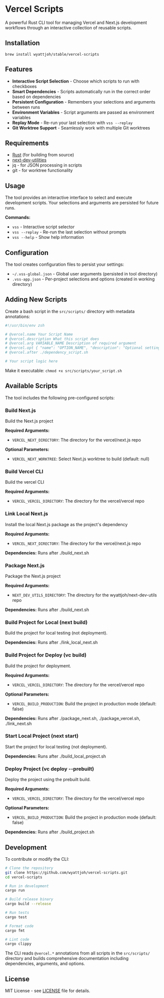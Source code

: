 # Vercel Scripts

A powerful Rust CLI tool for managing Vercel and Next.js development workflows through an interactive collection of reusable scripts.

## Installation

```shell
brew install wyattjoh/stable/vercel-scripts
```

## Features

- **Interactive Script Selection** - Choose which scripts to run with checkboxes
- **Smart Dependencies** - Scripts automatically run in the correct order based on dependencies
- **Persistent Configuration** - Remembers your selections and arguments between runs
- **Environment Variables** - Script arguments are passed as environment variables
- **Replay Mode** - Re-run your last selection with `vss --replay`
- **Git Worktree Support** - Seamlessly work with multiple Git worktrees

## Requirements

- [Rust](https://rustup.rs/) (for building from source)
- [next-dev-utilities](https://github.com/wyattjoh/next-dev-utils)
- jq - for JSON processing in scripts
- git - for worktree functionality

## Usage

The tool provides an interactive interface to select and execute development scripts. Your selections and arguments are persisted for future runs.

**Commands:**

- `vss` - Interactive script selector
- `vss --replay` - Re-run the last selection without prompts
- `vss --help` - Show help information

## Configuration

The tool creates configuration files to persist your settings:

- `~/.vss-global.json` - Global user arguments (persisted in tool directory)
- `.vss-app.json` - Per-project selections and options (created in working directory)

## Adding New Scripts

Create a bash script in the `src/scripts/` directory with metadata annotations:

```bash
#!/usr/bin/env zsh

# @vercel.name Your Script Name
# @vercel.description What this script does
# @vercel.arg VARIABLE_NAME Description of required argument
# @vercel.opt { "name": "OPTION_NAME", "description": "Optional setting", "type": "boolean", "default": false }
# @vercel.after ./dependency_script.sh

# Your script logic here
```

Make it executable: `chmod +x src/scripts/your_script.sh`

## Available Scripts

The tool includes the following pre-configured scripts:

### Build Next.js

Build the Next.js project

**Required Arguments:**

- `VERCEL_NEXT_DIRECTORY`: The directory for the vercel/next.js repo

**Optional Parameters:**

- `VERCEL_NEXT_WORKTREE`: Select Next.js worktree to build (default: null)

### Build Vercel CLI

Build the vercel CLI

**Required Arguments:**

- `VERCEL_VERCEL_DIRECTORY`: The directory for the vercel/vercel repo

### Link Local Next.js

Install the local Next.js package as the project's dependency

**Required Arguments:**

- `VERCEL_NEXT_DIRECTORY`: The directory for the vercel/next.js repo

**Dependencies:** Runs after ./build_next.sh

### Package Next.js

Package the Next.js project

**Required Arguments:**

- `NEXT_DEV_UTILS_DIRECTORY`: The directory for the wyattjoh/next-dev-utils repo

**Dependencies:** Runs after ./build_next.sh

### Build Project for Local (next build)

Build the project for local testing (not deployment).

**Dependencies:** Runs after ./link_local_next.sh

### Build Project for Deploy (vc build)

Build the project for deployment.

**Required Arguments:**

- `VERCEL_VERCEL_DIRECTORY`: The directory for the vercel/vercel repo

**Optional Parameters:**

- `VERCEL_BUILD_PRODUCTION`: Build the project in production mode (default: false)

**Dependencies:** Runs after ./package_next.sh, ./package_vercel.sh, ./link_next.sh

### Start Local Project (next start)

Start the project for local testing (not deployment).

**Dependencies:** Runs after ./build_local_project.sh

### Deploy Project (vc deploy --prebuilt)

Deploy the project using the prebuilt build.

**Required Arguments:**

- `VERCEL_VERCEL_DIRECTORY`: The directory for the vercel/vercel repo

**Optional Parameters:**

- `VERCEL_BUILD_PRODUCTION`: Build the project in production mode (default: false)

**Dependencies:** Runs after ./build_project.sh

## Development

To contribute or modify the CLI:

```bash
# Clone the repository
git clone https://github.com/wyattjoh/vercel-scripts.git
cd vercel-scripts

# Run in development
cargo run

# Build release binary
cargo build --release

# Run tests
cargo test

# Format code
cargo fmt

# Lint code
cargo clippy
```

The CLI reads `@vercel.*` annotations from all scripts in the `src/scripts/` directory and builds comprehensive documentation including dependencies, arguments, and options.

## License

MIT License - see [LICENSE](LICENSE) file for details.
